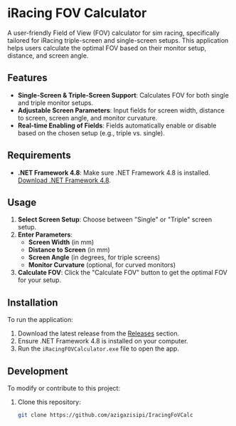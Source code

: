 # iRacing FOV Calculator

A user-friendly Field of View (FOV) calculator for sim racing, specifically tailored for iRacing triple-screen and single-screen setups. This application helps users calculate the optimal FOV based on their monitor setup, distance, and screen angle.

## Features

- **Single-Screen & Triple-Screen Support**: Calculates FOV for both single and triple monitor setups.
- **Adjustable Screen Parameters**: Input fields for screen width, distance to screen, screen angle, and monitor curvature.
- **Real-time Enabling of Fields**: Fields automatically enable or disable based on the chosen setup (e.g., triple vs. single).


## Requirements

- **.NET Framework 4.8**: Make sure .NET Framework 4.8 is installed. [Download .NET Framework 4.8](https://dotnet.microsoft.com/download/dotnet-framework/thank-you/net48-web-installer).

## Usage

1. **Select Screen Setup**: Choose between "Single" or "Triple" screen setup.
2. **Enter Parameters**:
   - **Screen Width** (in mm)
   - **Distance to Screen** (in mm)
   - **Screen Angle** (in degrees, for triple screens)
   - **Monitor Curvature** (optional, for curved monitors)
3. **Calculate FOV**: Click the "Calculate FOV" button to get the optimal FOV for your setup.

## Installation

To run the application:
1. Download the latest release from the [Releases](https://github.com/azigazisipi/IracingFoVCalc) section.
2. Ensure .NET Framework 4.8 is installed on your computer.
3. Run the `iRacingFOVCalculator.exe` file to open the app.

## Development

To modify or contribute to this project:
1. Clone this repository:
   ```bash
   git clone https://github.com/azigazisipi/IracingFoVCalc
